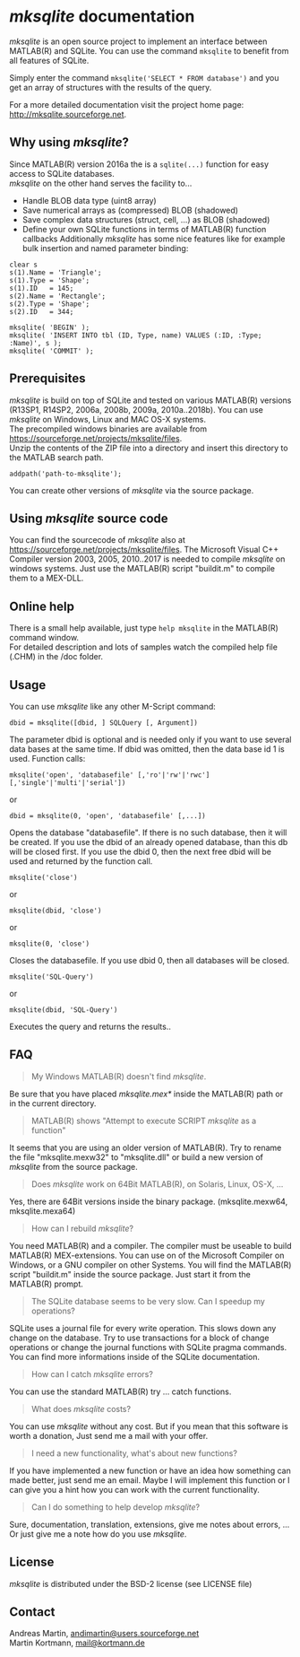 # *mksqlite* documentation
*mksqlite* is an open source project to implement an interface between MATLAB(R) and SQLite.
You can use the command `mksqlite` to benefit from all features of SQLite.  

Simply enter the command `mksqlite('SELECT * FROM database')` and you get an array of structures with the results of the query.

For a more detailed documentation visit the project home page: http://mksqlite.sourceforge.net.

## Why using *mksqlite*?
Since MATLAB(R) version 2016a the is a `sqlite(...)` function for easy access to SQLite databases.  
*mksqlite* on the other hand serves the facility to...
* Handle BLOB data type (uint8 array)
* Save numerical arrays as (compressed) BLOB (shadowed)
* Save complex data structures (struct, cell, ...) as BLOB (shadowed)
* Define your own SQLite functions in terms of MATLAB(R) function callbacks
Additionally *mksqlite* has some nice features like for example bulk insertion and named parameter binding:
```
clear s
s(1).Name = 'Triangle';
s(1).Type = 'Shape';
s(1).ID   = 145;
s(2).Name = 'Rectangle';
s(2).Type = 'Shape';
s(2).ID   = 344;

mksqlite( 'BEGIN' );
mksqlite( 'INSERT INTO tbl (ID, Type, name) VALUES (:ID, :Type; :Name)', s );
mksqlite( 'COMMIT' );
```
## Prerequisites
*mksqlite* is build on top of SQLite and tested on various MATLAB(R) versions (R13SP1, R14SP2, 2006a, 2008b, 2009a, 2010a..2018b).
You can use *mksqlite* on Windows, Linux and MAC OS-X systems.  
The precompiled windows binaries are available from https://sourceforge.net/projects/mksqlite/files.  
Unzip the contents of the ZIP file into a directory and insert this directory to the MATLAB search path.
```
addpath('path-to-mksqlite');
```
You can create other versions of *mksqlite* via the source package.
## Using *mksqlite* source code
You can find the sourcecode of *mksqlite* also at https://sourceforge.net/projects/mksqlite/files.
The Microsoft Visual C++ Compiler version 2003, 2005, 2010..2017 is needed to compile *mksqlite* on windows systems.
Just use the MATLAB(R) script "buildit.m" to compile them to a MEX-DLL.
## Online help
There is a small help available, just type `help mksqlite` in the MATLAB(R) command window.  
For detailed description and lots of samples watch the compiled help file (.CHM) in the /doc folder.
## Usage
You can use *mksqlite* like any other M-Script command:
```
dbid = mksqlite([dbid, ] SQLQuery [, Argument])
```
The parameter dbid is optional and is needed only if you want
to use several data bases at the same time. If dbid was omitted,
then the data base id 1 is used. 
Function calls:
```
mksqlite('open', 'databasefile' [,'ro'|'rw'|'rwc'] [,'single'|'multi'|'serial'])
```
or
```
dbid = mksqlite(0, 'open', 'databasefile' [,...])
```
Opens the database "databasefile". If there is no such database, then it will
be created. 
If you use the dbid of an already opened database, than this db will be
closed first. If you use the dbid 0, then the next free dbid will be
used and returned by the function call.
```
mksqlite('close')
```
or
```
mksqlite(dbid, 'close')
```
or
```
mksqlite(0, 'close')
```
Closes the databasefile. If you use dbid 0, then all databases will be closed.
```
mksqlite('SQL-Query')
```
or
```
mksqlite(dbid, 'SQL-Query')
```
Executes the query and returns the results..
## FAQ
> My Windows MATLAB(R) doesn't find *mksqlite*.

Be sure that you have placed _mksqlite.mex*_ inside the MATLAB(R) path
or in the current directory.
> MATLAB(R) shows "Attempt to execute SCRIPT *mksqlite* as a function"

It seems that you are using an older version of MATLAB(R).
Try to rename the file "mksqlite.mexw32" to "mksqlite.dll"
or build a new version of *mksqlite* from the source package.
> Does *mksqlite* work on 64Bit MATLAB(R), on Solaris, Linux, OS-X, ...

Yes, there are 64Bit versions inside the binary package.
(mksqlite.mexw64, mksqlite.mexa64)
> How can I rebuild *mksqlite*?

You need MATLAB(R) and a compiler. The compiler must be useable to build
MATLAB(R) MEX-extensions. You can use on of the Microsoft Compiler
on Windows, or a GNU compiler on other Systems.
You will find the MATLAB(R) script "buildit.m" inside the source package. Just
start it from the MATLAB(R) prompt.
> The SQLite database seems to be very slow. Can I speedup my operations?

SQLite uses a journal file for every write operation. This slows down any
change on the database. Try to use transactions for a block of change operations
or change the journal functions with SQLite pragma commands.
You can find more informations inside of the SQLite documentation.
> How can I catch *mksqlite* errors?

You can use the standard MATLAB(R) try ... catch functions.
> What does *mksqlite* costs?

You can use *mksqlite* without any cost.
But if you mean that this software is worth a donation,
Just send me a mail with your offer.
> I need a new functionality, what's about new functions?

If you have implemented a new function or have an idea how something can
made better, just send me an email. Maybe I will implement this function
or I can give you a hint how you can work with the current functionality.
> Can I do something to help develop *mksqlite*?

Sure, documentation, translation, extensions, give me notes about errors, ...
Or just give me a note how do you use *mksqlite*.
## License
*mksqlite* is distributed under the BSD-2 license (see LICENSE file)
## Contact
Andreas Martin, andimartin@users.sourceforge.net  
Martin Kortmann, mail@kortmann.de
